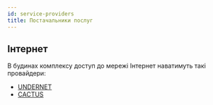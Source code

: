 ```yaml
---
id: service-providers
title: Постачальники послуг
---
```


## Інтернет

В будинах комплексу доступ до мережі Інтернет наватимуть такі провайдери:

- [UNDERNET](https://under.net.ua/uk/page/Kiev)
- [CACTUS](https://cactus.ua)
